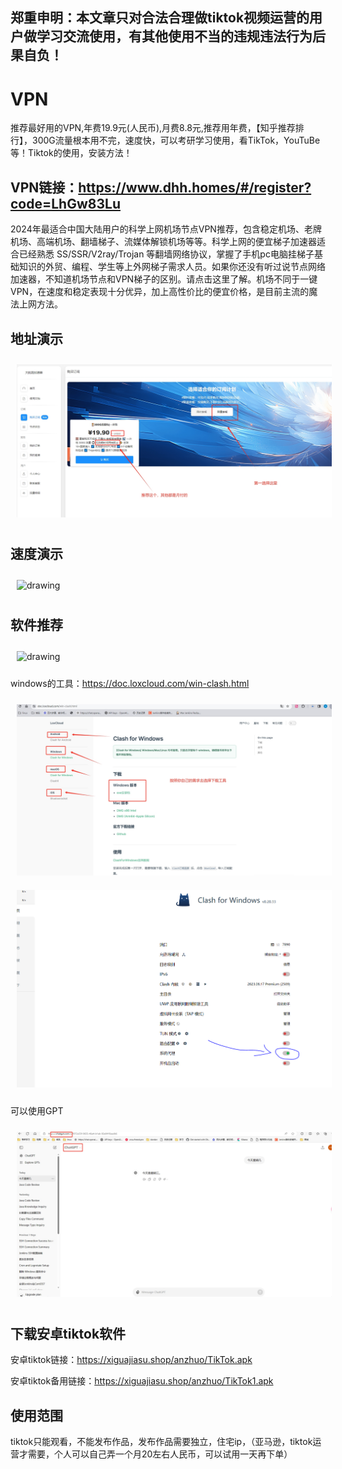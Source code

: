 ## 郑重申明：本文章只对合法合理做tiktok视频运营的用户做学习交流使用，有其他使用不当的违规违法行为后果自负！
# VPN
推荐最好用的VPN,年费19.9元(人民币),月费8.8元,推荐用年费，【知乎推荐排行】，300G流量根本用不完，速度快，可以考研学习使用，看TikTok，YouTuBe等！Tiktok的使用，安装方法！

## VPN链接：https://www.dhh.homes/#/register?code=LhGw83Lu

2024年最适合中国大陆用户的科学上网机场节点VPN推荐，包含稳定机场、老牌机场、高端机场、翻墙梯子、流媒体解锁机场等等。科学上网的便宜梯子加速器适合已经熟悉 SS/SSR/V2ray/Trojan 等翻墙网络协议，掌握了手机pc电脑挂梯子基础知识的外贸、编程、学生等上外网梯子需求人员。如果你还没有听过说节点网络加速器，不知道机场节点和VPN梯子的区别。请点击这里了解。机场不同于一键VPN，在速度和稳定表现十分优异，加上高性价比的便宜价格，是目前主流的魔法上网方法。

## 地址演示
<div>
  <img style="margin:10px" src="./13.png" alt="drawing" />
</div>

## 速度演示
<div>
  <img style="margin:10px" src="./05.png" alt="drawing" />
</div>

## 软件推荐
<div>
  <img style="margin:10px" src="./06.png" alt="drawing" />
</div>

windows的工具：https://doc.loxcloud.com/win-clash.html
<div>
  <img style="margin:10px" src="./8.png" alt="drawing" />
</div>
<div>
  <img style="margin:10px" src="./9.png" alt="drawing" />
</div>

可以使用GPT
<div>
  <img style="margin:10px" src="./10.png" alt="drawing" />
</div>

## 下载安卓tiktok软件

安卓tiktok链接：https://xiguajiasu.shop/anzhuo/TikTok.apk

安卓tiktok备用链接：https://xiguajiasu.shop/anzhuo/TikTok1.apk

## 使用范围
tiktok只能观看，不能发布作品，发布作品需要独立，住宅ip，（亚马逊，tiktok运营才需要，个人可以自己弄一个月20左右人民币，可以试用一天再下单）

